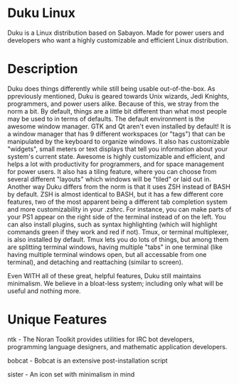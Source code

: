 Duku Linux
==========
Duku is a Linux distribution based on Sabayon. Made for power users and developers who want a highly customizable and efficient Linux distribution.

Description
===========
Duku does things differently while still being usable out-of-the-box. As ppreviously mentioned, Duku is geared towards Unix wizards, Jedi Knights, programmers, and power users alike. Because of this, we stray from the norm a bit.
By default, things are a little bit different than what most people may be used to in terms of defaults. The default environment is the awesome window manager. GTK and Qt aren't even installed by default! It is a window manager that has 9 different workspaces (or "tags") that can be manipulated by the keyboard to organize windows. It also has customizable "widgets", small meters or text displays that tell you information about your system's current state.
Awesome is highly customizable and efficient, and helps a lot with productivity for programmers, and for space management for power users. It also has a tiling feature, where you can choose from several different "layouts" which windows will be "tiled" or laid out in.
Another way Duku differs from the norm is that it uses ZSH instead of BASH by default. ZSH is almost identical to BASH, but it has a few different core features, two of the most apparent being a different tab completion system and more customizability in your .zshrc. For instance, you can make parts of your PS1 appear on the right side of the terminal instead of on the left. You can also install plugins, such as syntax highlighting (which will highlight commands green if they work and red if not).
Tmux, or terminal multiplexer, is also installed by default. Tmux lets you do lots of things, but among them are splitting terminal windows, having multiple "tabs" in one terminal (like having multiple terminal windows open, but all accessable from one terminal), and detaching and reattaching (similar to screen).

Even WITH all of these great, helpful features, Duku still maintains minimalism. We believe in a bloat-less system; including only what will be useful and nothing more.

Unique Features
===============
ntk - The Noran Toolkit provides utilities for IRC bot developers, programming language designers, and mathematic application developers.

bobcat - Bobcat is an extensive post-installation script

sister - An icon set with minimalism in mind

